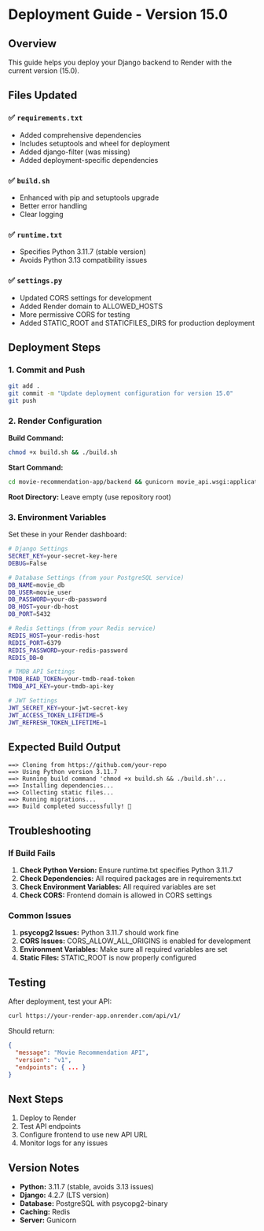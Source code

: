 # Deployment Guide - Version 15.0

## Overview

This guide helps you deploy your Django backend to Render with the current version (15.0).

## Files Updated

### ✅ `requirements.txt`
- Added comprehensive dependencies
- Includes setuptools and wheel for deployment
- Added django-filter (was missing)
- Added deployment-specific dependencies

### ✅ `build.sh`
- Enhanced with pip and setuptools upgrade
- Better error handling
- Clear logging

### ✅ `runtime.txt`
- Specifies Python 3.11.7 (stable version)
- Avoids Python 3.13 compatibility issues

### ✅ `settings.py`
- Updated CORS settings for development
- Added Render domain to ALLOWED_HOSTS
- More permissive CORS for testing
- Added STATIC_ROOT and STATICFILES_DIRS for production deployment

## Deployment Steps

### 1. Commit and Push
```bash
git add .
git commit -m "Update deployment configuration for version 15.0"
git push
```

### 2. Render Configuration

**Build Command:**
```bash
chmod +x build.sh && ./build.sh
```

**Start Command:**
```bash
cd movie-recommendation-app/backend && gunicorn movie_api.wsgi:application
```

**Root Directory:** Leave empty (use repository root)

### 3. Environment Variables

Set these in your Render dashboard:

```bash
# Django Settings
SECRET_KEY=your-secret-key-here
DEBUG=False

# Database Settings (from your PostgreSQL service)
DB_NAME=movie_db
DB_USER=movie_user
DB_PASSWORD=your-db-password
DB_HOST=your-db-host
DB_PORT=5432

# Redis Settings (from your Redis service)
REDIS_HOST=your-redis-host
REDIS_PORT=6379
REDIS_PASSWORD=your-redis-password
REDIS_DB=0

# TMDB API Settings
TMDB_READ_TOKEN=your-tmdb-read-token
TMDB_API_KEY=your-tmdb-api-key

# JWT Settings
JWT_SECRET_KEY=your-jwt-secret-key
JWT_ACCESS_TOKEN_LIFETIME=5
JWT_REFRESH_TOKEN_LIFETIME=1
```

## Expected Build Output

```
==> Cloning from https://github.com/your-repo
==> Using Python version 3.11.7
==> Running build command 'chmod +x build.sh && ./build.sh'...
==> Installing dependencies...
==> Collecting static files...
==> Running migrations...
==> Build completed successfully! 🎉
```

## Troubleshooting

### If Build Fails

1. **Check Python Version:** Ensure runtime.txt specifies Python 3.11.7
2. **Check Dependencies:** All required packages are in requirements.txt
3. **Check Environment Variables:** All required variables are set
4. **Check CORS:** Frontend domain is allowed in CORS settings

### Common Issues

1. **psycopg2 Issues:** Python 3.11.7 should work fine
2. **CORS Issues:** CORS_ALLOW_ALL_ORIGINS is enabled for development
3. **Environment Variables:** Make sure all required variables are set
4. **Static Files:** STATIC_ROOT is now properly configured

## Testing

After deployment, test your API:

```bash
curl https://your-render-app.onrender.com/api/v1/
```

Should return:
```json
{
  "message": "Movie Recommendation API",
  "version": "v1",
  "endpoints": { ... }
}
```

## Next Steps

1. Deploy to Render
2. Test API endpoints
3. Configure frontend to use new API URL
4. Monitor logs for any issues

## Version Notes

- **Python:** 3.11.7 (stable, avoids 3.13 issues)
- **Django:** 4.2.7 (LTS version)
- **Database:** PostgreSQL with psycopg2-binary
- **Caching:** Redis
- **Server:** Gunicorn 